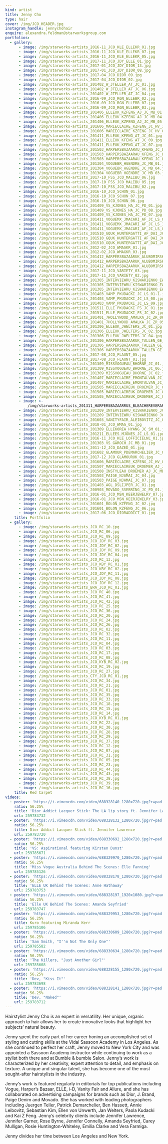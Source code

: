 ```yaml
---
kind: artist
title: Jenny Cho
type: hair
cover: /img/JCO_HEADER.jpg
instagram_handle: jennychohair
enquire: alexandra.feldman@starworksgroup.com
portfolios:
  - gallery:
      - image: /img/starworks-artists_2016-11_JCO_KLE_ELLEKR_01.jpg
      - image: /img/starworks-artists_2016-11_JCO_KLE_ELLEKR_07.jpg
      - image: /img/starworks-artists_2016-11_JCO_KLE_ELLEKR_05.jpg
      - image: /img/starworks-artists_2017-11_JCO_JDY_ELLE_01.jpg
      - image: /img/starworks-artists_2017-01_JCO_JDY_DIOR_13.jpg
      - image: /img/starworks-artists_2017-01_JCO_JDY_DIOR_08.jpg
      - image: /img/starworks-artists_2017-04_JCO_DIOR_09.jpg
      - image: /img/starworks-artists_2017-04_JCO_DIOR_02.jpg
      - image: /img/starworks-artists_201402_W_JTELLER_AT_JC_01.jpg
      - image: /img/starworks-artists_201402_W_JTELLER_AT_JC_06.jpg
      - image: /img/starworks-artists_201402_W_JTELLER_AT_JC_04.jpg
      - image: /img/starworks-artists_2016-09_JCO_RGN_ELLEBR_02.jpg
      - image: /img/starworks-artists_2016-09_JCO_RGN_ELLEBR_07.jpg
      - image: /img/starworks-artists_2016-09_JCO_RGN_ELLEBR_03.jpg
      - image: /img/starworks-artists_201406_ELLEUK_KZFENG_AJ_JC_MB_01.jpg
      - image: /img/starworks-artists_201406_ELLEUK_KZFENG_AJ_JC_MB_04.jpg
      - image: /img/starworks-artists_201406_ELLEUK_KZFENG_AJ_JC_MB_05.jpg
      - image: /img/starworks-artists_201606_MARIECLAIRE_KZFENG_JC_HV_10.jpg
      - image: /img/starworks-artists_201606_MARIECLAIRE_KZFENG_JC_HV_02.jpg
      - image: /img/starworks-artists_201411_ELLEUK_KFENG_AT_JC_01.jpg
      - image: /img/starworks-artists_201411_ELLEUK_KFENG_AT_JC_09.jpg
      - image: /img/starworks-artists_201411_ELLEUK_KFENG_AT_JC_07.jpg
      - image: /img/starworks-artists_201503_HARPERSBAZAARAU_KFENG_JC_LS_01.jpg
      - image: /img/starworks-artists_201503_HARPERSBAZAARAU_KFENG_JC_LS_03.jpg
      - image: /img/starworks-artists_201503_HARPERSBAZAARAU_KFENG_JC_LS_05.jpg
      - image: /img/starworks-artists_201304_VOGUEBR_HGENDRE_JC_MB_01.jpg
      - image: /img/starworks-artists_201304_VOGUEBR_HGENDRE_JC_MB_04.jpg
      - image: /img/starworks-artists_201304_VOGUEBR_HGENDRE_JC_MB_03.jpg
      - image: /img/starworks-artists_2017-10_FSS_JCO_MALIBU_06.jpg
      - image: /img/starworks-artists_2017-10_FSS_JCO_MALIBU_05.jpg
      - image: /img/starworks-artists_2017-10_FSS_JCO_MALIBU_02.jpg
      - image: /img/starworks-artists_2016-10_JCO_SCHON_01.jpg
      - image: /img/starworks-artists_2016-10_JCO_SCHON_07.jpg
      - image: /img/starworks-artists_2016-10_JCO_SCHON_06.jpg
      - image: /img/starworks-artists_201409_VS_KJONES_HA_JC_PD_01.jpg
      - image: /img/starworks-artists_201409_VS_KJONES_HA_JC_PD_08.jpg
      - image: /img/starworks-artists_201409_VS_KJONES_HA_JC_PD_07.jpg
      - image: /img/starworks-artists_201411_VOGUEMX_JMACARI_AF_JC_LS_02.jpg
      - image: /img/starworks-artists_201411_VOGUEMX_JMACARI_AF_JC_LS_11.jpg
      - image: /img/starworks-artists_201411_VOGUEMX_JMACARI_AF_JC_LS_08.jpg
      - image: /img/starworks-artists_201510_GQUK_HUNTERGATTI_AF_DAI_JC_MB_09.jpg
      - image: /img/starworks-artists_201510_GQUK_HUNTERGATTI_AF_DAI_JC_MB_03.jpg
      - image: /img/starworks-artists_201510_GQUK_HUNTERGATTI_AF_DAI_JC_MB_05.jpg
      - image: /img/starworks-artists_2012-02_JCO_WMAGKR_01.jpg
      - image: /img/starworks-artists_2012-02_JCO_WMAGKR_03.jpg
      - image: /img/starworks-artists_201412_HARPERSBAZAARUK_ALUBOMIRSKI_GE_JC_02.jpg
      - image: /img/starworks-artists_201412_HARPERSBAZAARUK_ALUBOMIRSKI_GE_JC_04.jpg
      - image: /img/starworks-artists_201412_HARPERSBAZAARUK_ALUBOMIRSKI_GE_JC_11.jpg
      - image: /img/starworks-artists_2017-11_JCO_VARIETY_03.jpg
      - image: /img/starworks-artists_2017-11_JCO_VARIETY_02.jpg
      - image: /img/starworks-artists_201305_INTERVIEWRU_KISWARIENKO_EWH_GE_JC_01.jpg
      - image: /img/starworks-artists_201305_INTERVIEWRU_KISWARIENKO_EWH_GE_JC_05.jpg
      - image: /img/starworks-artists_201305_INTERVIEWRU_KISWARIENKO_EWH_GE_JC_04.jpg
      - image: /img/starworks-artists_201403_VAMP_PKUDACKI_JC_LS_01-1.jpg
      - image: /img/starworks-artists_201403_VAMP_PKUDACKI_JC_LS_08.jpg
      - image: /img/starworks-artists_201403_VAMP_PKUDACKI_JC_LS_09.jpg
      - image: /img/starworks-artists_201511_ELLE_PKUDACKI_FS_JC_01.jpg
      - image: /img/starworks-artists_201511_ELLE_PKUDACKI_FS_JC_02.jpg
      - image: /img/starworks-artists_201401_7HOLLYWOOD_AMALKA_JC_ZR_06.jpg
      - image: /img/starworks-artists_201401_7HOLLYWOOD_AMALKA_JC_ZR_05.jpg
      - image: /img/starworks-artists_201306_ELLEUK_JWELTERS_JC_01.jpg
      - image: /img/starworks-artists_201306_ELLEUK_JWELTERS_JC_02.jpg
      - image: /img/starworks-artists_201306_ELLEUK_JWELTERS_JC_04.jpg
      - image: /img/starworks-artists_201306_HARPERSBAZAARUK_TALLEN_GE_JC_01.jpg
      - image: /img/starworks-artists_201306_HARPERSBAZAARUK_TALLEN_GE_JC_07.jpg
      - image: /img/starworks-artists_201306_HARPERSBAZAARUK_TALLEN_GE_JC_08.jpg
      - image: /img/starworks-artists_2017-08_JCO_FLAUNT_05.jpg
      - image: /img/starworks-artists_2017-08_JCO_FLAUNT_01.jpg
      - image: /img/starworks-artists_201309_MISSVOGUEAU_BHORNE_JC_01.jpg
      - image: /img/starworks-artists_201309_MISSVOGUEAU_BHORNE_JC_06.jpg
      - image: /img/starworks-artists_201309_MISSVOGUEAU_BHORNE_JC_02.jpg
      - image: /img/starworks-artists_201407_MARIECLAIRE_EMONTALVAN_JC_01.jpg
      - image: /img/starworks-artists_201407_MARIECLAIRE_EMONTALVAN_JC_02.jpg
      - image: /img/starworks-artists_201505_MARIECLAIREUK_DROEMER_JC_01.jpg
      - image: /img/starworks-artists_201505_MARIECLAIREUK_DROEMER_JC_03.jpg
      - image: /img/starworks-artists_201505_MARIECLAIREUK_DROEMER_JC_09.jpg
      - image: >-
          /img/starworks-artists_201311_HARPERSBAZAARRUS_BLEACHEREVERARD_JC_01.jpg
      - image: /img/starworks-artists_201209_INTERVIEWRU_KISWARIENKO_JC_05.jpg
      - image: /img/starworks-artists_201209_INTERVIEWRU_KISWARIENKO_JC_12.jpg
      - image: /img/starworks-artists_201603_VANITYFAIR_ALEIBOVITZ_JC_01.jpg
      - image: /img/starworks-artists_2018-01_JCO_WMAG_01.jpg
      - image: /img/starworks-artists_201309_ELLEKOREA_HYANG_JC_SM_01.jpg
      - image: /img/starworks-artists_201211_ELLEES_MJONES_JC_LS_01.jpg
      - image: /img/starworks-artists_2016-11_JCO_KLE_LOFFICIELNL_01.jpg
      - image: /img/starworks-artists_201303_VS_GAROCH_JC_MB_01.jpg
      - image: /img/starworks-artists_2011-12_JCO_DAZED_01.jpg
      - image: /img/starworks-artists_201602_GLAMOUR_PDEMARCHELIER_JC_01.jpg
      - image: /img/starworks-artists_2017-12_JCO_GLAMOURUK_01.jpg
      - image: /img/starworks-artists_201606_MARIECLAIRE_KZFENG_JC_HV_01.jpg
      - image: /img/starworks-artists_201507_MARIECLAIREUK_DROEMER_AJ_JC_MB_01.jpg
      - image: /img/starworks-artists_201508_INSTYLEAU_DROEMER_AJ_JC_MB_01.jpg
      - image: /img/starworks-artists_201503_PAIGE_NJAMAI_JC_04.jpg
      - image: /img/starworks-artists_201503_PAIGE_NJAMAI_JC_07.jpg
      - image: /img/starworks-artists_201403_AGL_DSLIJPER_JC_01.jpg
      - image: /img/starworks-artists_200903_MOVADO_SSEBRING_JC_PD_01.jpg
      - image: /img/starworks-artists_2016-01_JCO_MSN_KEERJEWELRY_07.jpg
      - image: /img/starworks-artists_2016-01_JCO_MSN_KEERJEWELRY_03.jpg
      - image: /img/starworks-artists_201601_BOLON_KZFENG_JC_02.jpg
      - image: /img/starworks-artists_201601_BOLON_KZFENG_JC_06.jpg
      - image: /img/starworks-artists_2017-06_JCO_DIORADDICT_01.jpg
    title: Portfolio
  - gallery:
      - image: /img/starworks-artists_JCO_RC_10.jpg
      - image: /img/starworks-artists_JCO_RC_06.jpg
      - image: /img/starworks-artists_JCO_RC_09.jpg
      - image: /img/starworks-artists_JCO_JDY_RC_03.jpg
      - image: /img/starworks-artists_JCO_JDY_RC_02.jpg
      - image: /img/starworks-artists_JCO_JDY_RC_09.jpg
      - image: /img/starworks-artists_JCO_JDY_RC_04.jpg
      - image: /img/starworks-artists_JCO_RC_13.jpg
      - image: /img/starworks-artists_JCO_KBY_RC_01.jpg
      - image: /img/starworks-artists_JCO_KBY_RC_02.jpg
      - image: /img/starworks-artists_JCO_JDY_RC_11.jpg
      - image: /img/starworks-artists_JCO_JDY_RC_08.jpg
      - image: /img/starworks-artists_JCO_JDY_RC_12.jpg
      - image: /img/starworks-artists_BRA_JCO_RC_01.jpg
      - image: /img/starworks-artists_JCO_RC_40.jpg
      - image: /img/starworks-artists_JCO_RC_41.jpg
      - image: /img/starworks-artists_JCO_RC_42.jpg
      - image: /img/starworks-artists_JCO_RC_25.jpg
      - image: /img/starworks-artists_JCO_RC_36.jpg
      - image: /img/starworks-artists_JCO_RC_20.jpg
      - image: /img/starworks-artists_JCO_RC_24.jpg
      - image: /img/starworks-artists_JCO_RC_26.jpg
      - image: /img/starworks-artists_JCO_RC_02.jpg
      - image: /img/starworks-artists_JCO_RC_32.jpg
      - image: /img/starworks-artists_JCO_RC_11.jpg
      - image: /img/starworks-artists_JCO_RC_04.jpg
      - image: /img/starworks-artists_JCO_RC_03.jpg
      - image: /img/starworks-artists_JCO_RC_17.jpg
      - image: /img/starworks-artists_JCO_RC_08.jpg
      - image: /img/starworks-artists_JCO_KYB_RC_02.jpg
      - image: /img/starworks-artists_JCO_RC_19.jpg
      - image: /img/starworks-artists_JCO_RC_27.jpg
      - image: /img/starworks-artists_CTY_JCO_RC_01.jpg
      - image: /img/starworks-artists_JCO_RC_34.jpg
      - image: /img/starworks-artists_JCO_RC_21.jpg
      - image: /img/starworks-artists_JCO_RC_01.jpg
      - image: /img/starworks-artists_JCO_RC_35.jpg
      - image: /img/starworks-artists_JCO_RC_33.jpg
      - image: /img/starworks-artists_JCO_RC_18.jpg
      - image: /img/starworks-artists_JCO_RC_15.jpg
      - image: /img/starworks-artists_JCO_RC_14.jpg
      - image: /img/starworks-artists_JCO_KYB_RC_01.jpg
      - image: /img/starworks-artists_JCO_RC_22.jpg
      - image: /img/starworks-artists_JCO_RC_30.jpg
      - image: /img/starworks-artists_JCO_RC_28.jpg
      - image: /img/starworks-artists_JCO_RC_29.jpg
      - image: /img/starworks-artists_JCO_RC_37.jpg
      - image: /img/starworks-artists_JCO_RC_12.jpg
      - image: /img/starworks-artists_JCO_RC_07.jpg
      - image: /img/starworks-artists_JCO_RC_31.jpg
      - image: /img/starworks-artists_JCO_RC_05.jpg
      - image: /img/starworks-artists_JCO_RC_23.jpg
      - image: /img/starworks-artists_JCO_RC_44.jpg
      - image: /img/starworks-artists_JCO_RC_43.jpg
      - image: /img/starworks-artists_JCO_RC_38.jpg
      - image: /img/starworks-artists_JCO_RC_39.jpg
      - image: /img/starworks-artists_JCO_RC_16.jpg
    title: Red Carpet
videos:
  - poster: 'https://i.vimeocdn.com/video/688328140_1280x720.jpg?r=pad'
    ratio: 56.25%
    title: 'Dior Addict Lacquer Stick: The LA lip story ft. Jennifer Lawrence'
    url: 259783732
  - poster: 'https://i.vimeocdn.com/video/688328132_1280x720.jpg?r=pad'
    ratio: 56.25%
    title: Dior Addict Lacquer Stick ft. Jennifer Lawrence
    url: 259783720
  - poster: 'https://i.vimeocdn.com/video/688330692_1280x720.jpg?r=pad'
    ratio: 56.25%
    title: 'VS: Aspirational featuring Kirsten Dunst'
    url: 259785671
  - poster: 'https://i.vimeocdn.com/video/688329970_1280x720.jpg?r=pad'
    ratio: 56.25%
    title: 'Miss Vogue Australia Behind The Scenes: Elle Fanning'
    url: 259785126
  - poster: 'https://i.vimeocdn.com/video/688328178_1280x720.jpg?r=pad'
    ratio: 56.25%
    title: 'ELLE UK Behind The Scenes: Anne Hathaway'
    url: 259783753
  - poster: 'https://i.vimeocdn.com/video/688328197_1920x1080.jpg?r=pad'
    ratio: 56.25%
    title: 'Elle UK Behind The Scenes: Amanda Seyfried'
    url: 259783747
  - poster: 'https://i.vimeocdn.com/video/688329953_1280x720.jpg?r=pad'
    ratio: 56.25%
    title: Kuro featuring Miranda Kerr
    url: 259785106
  - poster: 'https://i.vimeocdn.com/video/688330609_1280x720.jpg?r=pad'
    ratio: 56.25%
    title: 'Sam Smith, "I''m Not The Only One"'
    url: 259785582
  - poster: 'https://i.vimeocdn.com/video/688330634_1280x720.jpg?r=pad'
    ratio: 56.25%
    title: 'The Killers, "Just Another Girl"'
    url: 259785608
  - poster: 'https://i.vimeocdn.com/video/688328155_1280x720.jpg?r=pad'
    ratio: 56.25%
    title: 'Dev, "Kiss It"'
    url: 259783698
  - poster: 'https://i.vimeocdn.com/video/688328141_1280x720.jpg?r=pad'
    ratio: 56.25%
    title: 'Dev, "Naked"'
    url: 259783712
---
```

Hairstylist Jenny Cho is an expert in versatility. Her unique, organic approach to hair allows her to create innovative looks that highlight her subjects’ natural beauty.

Jenny spent the early part of her career honing an accomplished set of styling and cutting skills at the Vidal Sassoon Academy in Los Angeles. As she continued to perfect her craft, Jenny moved to New York City and was appointed a Sassoon Academy instructor while continuing to work as a stylist both there and at Bumble & bumble Salon. Jenny’s work is characterized by her creativity, expert attention to detail, and emphasis on texture. A unique and singular talent, she has become one of the most sought-after hairstylists in the industry.

Jenny’s work is featured regularly in editorials for top publications including Vogue, Harper’s Bazaar, ELLE, i-D, Vanity Fair and Allure, and she has collaborated on advertising campaigns for brands such as Dior, J. Brand, Paige Denim and Movado. She has worked with leading photographers including Juergen Teller, Patrick Demarchelier, Ben Hassett, Annie Leibovitz, Sebastian Kim, Ellen von Unwerth, Jan Welters, Paola Kudacki and Kai Z Feng. Jenny’s celebrity clients include Jennifer Lawrence, Jennifer Garner, Rose Byrne, Jennifer Connelly, Amanda Seyfried, Carey Mulligan, Rosie Huntington-Whiteley, Emilia Clarke and Vera Farmiga.

Jenny divides her time between Los Angeles and New York.
